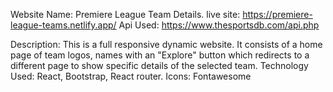Website Name: Premiere League Team Details.
live site: https://premiere-league-teams.netlify.app/
Api Used: https://www.thesportsdb.com/api.php


Description: This is a full responsive dynamic website. It consists of a home page of team logos, names with an "Explore" button which redirects to a different page to show specific details of the selected team.
Technology Used: React, Bootstrap, React router.
Icons: Fontawesome